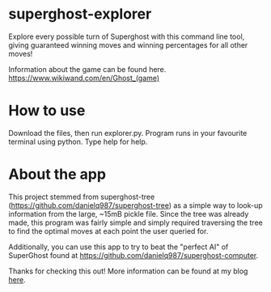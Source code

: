 # superghost-explorer
Explore every possible turn of Superghost with this command line tool, giving guaranteed winning moves and winning percentages for all other moves!

Information about the game can be found here. https://www.wikiwand.com/en/Ghost_(game)

# How to use
Download the files, then run explorer.py. Program runs in your favourite terminal using python. Type help for help.

# About the app
This project stemmed from superghost-tree (https://github.com/danielq987/superghost-tree) as a simple way to look-up information from the large, ~15mB pickle file. Since the tree was already made, this program was fairly simple and simply required traversing the tree to find the optimal moves at each point the user queried for. 

Additionally, you can use this app to try to beat the "perfect AI" of SuperGhost found at https://github.com/danielq987/superghost-computer.

Thanks for checking this out! More information can be found at my blog [here](https://danielq987.github.io/blog/posts/2020/10/15/superghost.html).

